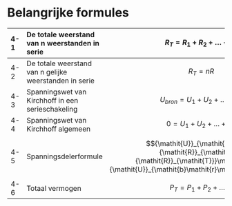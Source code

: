# Belangrijke formules

| 4-1 | De totale weerstand van n weerstanden in serie | $${\mathit{R}}_{\mathit{T}}={\mathit{R}}_{1}+{\mathit{R}}_{2}+\dots +{\mathit{R}}_{\mathit{n}}$$ |
| :--- | :--- | :--- |
| 4-2 | De totale weerstand van n gelijke weerstanden in serie | $${\mathit{R}}_{\mathit{T}}=\mathit{n}\mathit{R}$$ |
| 4-3 | Spanningswet van Kirchhoff in een serieschakeling | $${\mathit{U}}_{\mathit{b}\mathit{r}\mathit{o}\mathit{n}}={\mathit{U}}_{1}+{\mathit{U}}_{2}+\dots +{\mathit{U}}_{\mathit{n}}$$ |
| 4-4 | Spanningswet van Kirchhoff algemeen | $$0={\mathit{U}}_{1}+{\mathit{U}}_{2}+\dots +{\mathit{U}}_{\mathit{n}}$$ |
| 4-5 | Spanningsdelerformule | $${\mathit{U}}_{\mathit{x}}=\frac{ {\mathit{R}}_{\mathit{x}}}{ {\mathit{R}}_{\mathit{T}}}\mathit{ }\times {\mathit{U}}_{\mathit{b}\mathit{r}\mathit{o}\mathit{n}}$$ |
| 4-6 | Totaal vermogen | $${\mathit{P}}_{\mathit{T}}={\mathit{P}}_{1}+{\mathit{P}}_{2}+\dots {\mathit{P}}_{\mathit{n}}$$ |

